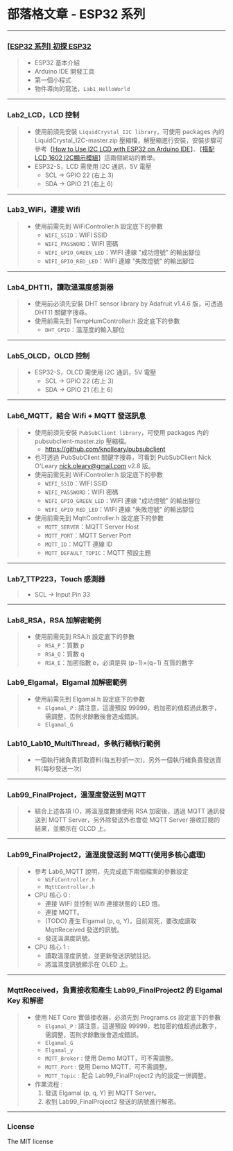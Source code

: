 # 部落格文章 - ESP32 系列


---
### [[ESP32 系列] 初探 ESP32](https://lawrencetech.blogspot.com/2024/03/esp32-esp32.html) 
> * ESP32 基本介紹
> * Arduino IDE 開發工具
> * 第一個小程式
> * 物件導向的寫法，```Lab1_HelloWorld```


---
### Lab2_LCD，LCD 控制
> * 使用前須先安裝 `LiquidCrystal_I2C library`，可使用 packages 內的 LiquidCrystal_I2C-master.zip 壓縮檔，解壓縮進行安裝，安裝步驟可參考【[How to Use I2C LCD with ESP32 on Arduino IDE](https://randomnerdtutorials.com/esp32-esp8266-i2c-lcd-arduino-ide/)】、【[搭配LCD 1602 I2C顯示模組](https://shop.mirotek.com.tw/iot/esp32-start-9/)】這兩個網站的教學。
> * ESP32-S，LCD 需使用 I2C 通訊，5V 電壓
>     + SCL → GPIO 22 (右上 3)
>     + SDA → GPIO 21 (右上 6)


---
### Lab3_WiFi，連接 Wifi
> * 使用前需先到 WiFiController.h 設定底下的參數 
>     + `WIFI_SSID`：WIFI SSID
>     + `WIFI_PASSWORD`：WIFI 密碼
>     + `WIFI_GPIO_GREEN_LED`：WIFI 連線 "成功燈號" 的輸出腳位
>     + `WIFI_GPIO_RED_LED`：WIFI 連線 "失敗燈號" 的輸出腳位 


---
### Lab4_DHT11，讀取溫濕度感測器
> * 使用前必須先安裝 DHT sensor library by Adafruit v1.4.6 版，可透過 DHT11 關鍵字搜尋。
> * 使用前需先到 TempHumController.h 設定底下的參數  
>     + `DHT_GPIO`：溫溼度的輸入腳位


---
### Lab5_OLCD，OLCD 控制
> * ESP32-S，OLCD 需使用 I2C 通訊，5V 電壓
>     + SCL → GPIO 22 (右上 3)
>     + SDA → GPIO 21 (右上 6)


---
### Lab6_MQTT，結合 Wifi + MQTT 發送訊息
> * 使用前須先安裝 `PubSubClient library`，可使用 packages 內的 pubsubclient-master.zip 壓縮檔。
>   * https://github.com/knolleary/pubsubclient
> * 也可透過 PubSubClient 關鍵字搜尋，可看到 PubSubClient Nick O'Leary <nick.oleary@gmail.com> v2.8 版。
> * 使用前需先到 WiFiController.h 設定底下的參數 
>     + `WIFI_SSID`：WIFI SSID
>     + `WIFI_PASSWORD`：WIFI 密碼
>     + `WIFI_GPIO_GREEN_LED`：WIFI 連線 "成功燈號" 的輸出腳位
>     + `WIFI_GPIO_RED_LED`：WIFI 連線 "失敗燈號" 的輸出腳位 
> * 使用前需先到 MqttController.h 設定底下的參數 
>     + `MQTT_SERVER`：MQTT Server Host
>     + `MQTT_PORT`：MQTT Server Port
>     + `MQTT_ID`：MQTT 連線 ID
>     + `MQTT_DEFAULT_TOPIC`：MQTT 預設主題


---
### Lab7_TTP223，Touch 感測器
> * SCL → Input Pin 33


---
### Lab8_RSA，RSA 加解密範例
> * 使用前需先到 RSA.h 設定底下的參數 
>     + `RSA_P`：質數 p
>     + `RSA_Q`：質數 q
>     + `RSA_E`：加密指數 e，必須是與 (p−1)×(q−1) 互質的數字


### Lab9_Elgamal，Elgamal 加解密範例
> * 使用前需先到 Elgamal.h 設定底下的參數 
>     + `Elgamal_P` : 請注意，這邊預設 99999，若加密的值超過此數字，需調整，否則求餘數後會造成錯誤。
>     + `Elgamal_G`


### Lab10_Lab10_MultiThread，多執行緒執行範例
> * 一個執行緒負責抓取資料(每五秒抓一次)，另外一個執行緒負責發送資料(每秒發送一次)


---
### Lab99_FinalProject，溫溼度發送到 MQTT
> *  結合上述各項 IO，將溫溼度數據使用 RSA 加密後，透過 MQTT 通訊發送到 MQTT Server，另外除發送外也會從 MQTT Server 接收訂閱的結果，並顯示在 OLCD 上。


---
### Lab99_FinalProject2，溫溼度發送到 MQTT(使用多核心處理)
> * 參考 Lab6_MQTT 說明，先完成底下兩個檔案的參數設定
>     + `WiFiController.h` 
>     + `MqttController.h` 
> *  CPU 核心 0 : 
>     + 連接 WIFI 並控制 Wifi 連接狀態的 LED 燈。
>     + 連接 MQTT。
>     + (TODO) 產生 Elgamal (p, q, Y)，目前寫死，要改成讀取 MqttReceived 發送的訊號。
>     + 發送溫濕度訊號。
> *  CPU 核心 1 : 
>     + 讀取溫溼度訊號，並更新發送訊號註記。
>     + 將溫濕度訊號顯示在 OLED 上。


---
### MqttReceived，負責接收和產生 Lab99_FinalProject2 的 Elgamal Key 和解密
> * 使用 NET Core 實做接收器，必須先到 Programs.cs 設定底下的參數 
>     + `Elgamal_P` : 請注意，這邊預設 99999，若加密的值超過此數字，需調整，否則求餘數後會造成錯誤。
>     + `Elgamal_G`
>     + `Elgamal_y`
>     + `MQTT_Broker` : 使用 Demo MQTT，可不需調整。
>     + `MQTT_Port` : 使用 Demo MQTT，可不需調整。
>     + `MQTT_Topic` : 配合 Lab99_FinalProject2 內的設定一併調整。
> * 作業流程 :
>     1. 發送 Elgamal (p, q, Y) 到 MQTT Server。
>     2. 收到 Lab99_FinalProject2 發送的訊號進行解密。




---
### License
The MIT license